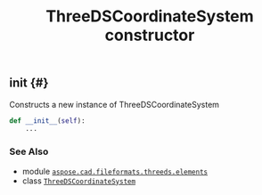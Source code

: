 ﻿---
title: ThreeDSCoordinateSystem constructor
second_title: Aspose.CAD for Python via .NET API References
description: 
type: docs
weight: 10
url: /python-net/aspose.cad.fileformats.threeds.elements/threedscoordinatesystem/__init__/
is_root: false
---

## __init__ {#}

Constructs a new instance of ThreeDSCoordinateSystem



```python
def __init__(self):
    ...
```





### See Also
* module [`aspose.cad.fileformats.threeds.elements`](../../)
* class [`ThreeDSCoordinateSystem`](/cad/python-net/aspose.cad.fileformats.threeds.elements/threedscoordinatesystem)
